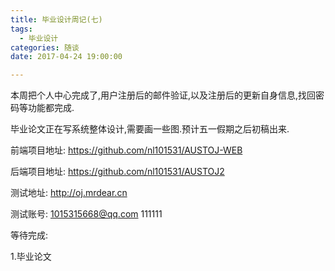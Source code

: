 ```yaml
---
title: 毕业设计周记(七)
tags:
  - 毕业设计
categories: 随谈
date: 2017-04-24 19:00:00

---
```


本周把个人中心完成了,用户注册后的邮件验证,以及注册后的更新自身信息,找回密码等功能都完成.

毕业论文正在写系统整体设计,需要画一些图.预计五一假期之后初稿出来.


前端项目地址: https://github.com/nl101531/AUSTOJ-WEB

后端项目地址: https://github.com/nl101531/AUSTOJ2


测试地址: http://oj.mrdear.cn

测试账号: 1015315668@qq.com
          111111

等待完成:

1.毕业论文

